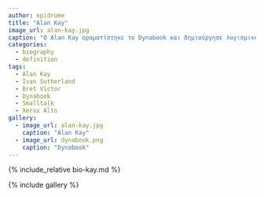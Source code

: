 ```yaml
---
author: epidrome
title: "Alan Kay"
image_url: alan-kay.jpg
caption: "O Alan Kay οραματίστηκε το Dynabook και δημιούργησε λογισμικό που διευκολύνει στα παιδιά να μάθουν να σκέφτονται μαζί με τους υπολογιστές"
categories:
  - biography
  - definition
tags:
  - Alan Kay
  - Ivan Sutherland
  - Bret Victor
  - Dynabook
  - Smalltalk
  - Xerox Alto
gallery:
  - image_url: alan-kay.jpg
    caption: "Alan Kay"
  - image_url: dynabook.png
    caption: "Dynabook"
---
```


{% include_relative bio-kay.md %}

{% include gallery %}
